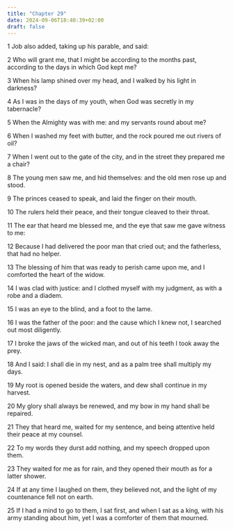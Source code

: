 ```yaml
---
title: "Chapter 29"
date: 2024-09-06T18:40:39+02:00
draft: false
---
```




1 Job also added, taking up his parable, and said:

2 Who will grant me, that I might be according to the months past, according to the days in which God kept me?

3 When his lamp shined over my head, and I walked by his light in darkness?

4 As I was in the days of my youth, when God was secretly in my tabernacle?

5 When the Almighty was with me: and my servants round about me?

6 When I washed my feet with butter, and the rock poured me out rivers of oil?

7 When I went out to the gate of the city, and in the street they prepared me a chair?

8 The young men saw me, and hid themselves: and the old men rose up and stood.

9 The princes ceased to speak, and laid the finger on their mouth.

10 The rulers held their peace, and their tongue cleaved to their throat.

11 The ear that heard me blessed me, and the eye that saw me gave witness to me:

12 Because I had delivered the poor man that cried out; and the fatherless, that had no helper.

13 The blessing of him that was ready to perish came upon me, and I comforted the heart of the widow.

14 I was clad with justice: and I clothed myself with my judgment, as with a robe and a diadem.

15 I was an eye to the blind, and a foot to the lame.

16 I was the father of the poor: and the cause which I knew not, I searched out most diligently.

17 I broke the jaws of the wicked man, and out of his teeth I took away the prey.

18 And I said: I shall die in my nest, and as a palm tree shall multiply my days.

19 My root is opened beside the waters, and dew shall continue in my harvest.

20 My glory shall always be renewed, and my bow in my hand shall be repaired.

21 They that heard me, waited for my sentence, and being attentive held their peace at my counsel.

22 To my words they durst add nothing, and my speech dropped upon them.

23 They waited for me as for rain, and they opened their mouth as for a latter shower.

24 If at any time I laughed on them, they believed not, and the light of my countenance fell not on earth.

25 If I had a mind to go to them, I sat first, and when I sat as a king, with his army standing about him, yet I was a comforter of them that mourned.

